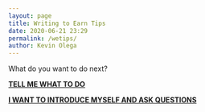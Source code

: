 ```yaml
--- 
layout: page
title: Writing to Earn Tips
date: 2020-06-21 23:29
permalink: /wetips/ 
author: Kevin Olega 
--- 
```

What do you want to do next?

**[TELL ME WHAT TO DO](https://callcentertrainingtips.com/wbuild/)**

**[I WANT TO INTRODUCE MYSELF AND ASK QUESTIONS](https://callcentertrainingtips.com/contact/)**

